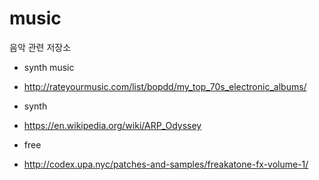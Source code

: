 # music

음악 관련 저장소

- synth music 
- http://rateyourmusic.com/list/bopdd/my_top_70s_electronic_albums/

- synth
- https://en.wikipedia.org/wiki/ARP_Odyssey


- free
- http://codex.upa.nyc/patches-and-samples/freakatone-fx-volume-1/
